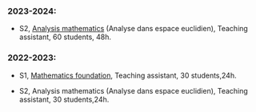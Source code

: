 ### 2023-2024:

- S2, [Analysis mathematics](https://formations.pantheonsorbonne.fr/fr/catalogue-des-formations/licence-L/licence-mathematiques-et-informatique-appliquees-aux-sciences-humaines-et-sociales-KBTEXDIC/licence-miashs-parcours-iep-KBTEZ4JF/ue1-KBTEZE7R/analyse-dans-rn-KBTEYDSN.html) (Analyse dans espace euclidien), Teaching assistant, 60 students, 48h.

### 2022-2023:

- S1, [Mathematics foundation](https://formations.pantheonsorbonne.fr/fr/catalogue-des-formations/licence-L/licence-mathematiques-et-informatique-appliquees-aux-sciences-humaines-et-sociales-KBTEXDIC/licence-miashs-parcours-economie-hec-escp-KBTEYYQM/ue1-sciences-KBTEXGSU/fondements-des-mathematiques-KBTEXH4W.html), Teaching assistant, 30 students,24h.

- S2, Analysis mathematics (Analyse dans espace euclidien), Teaching assistant, 30 students,24h.
